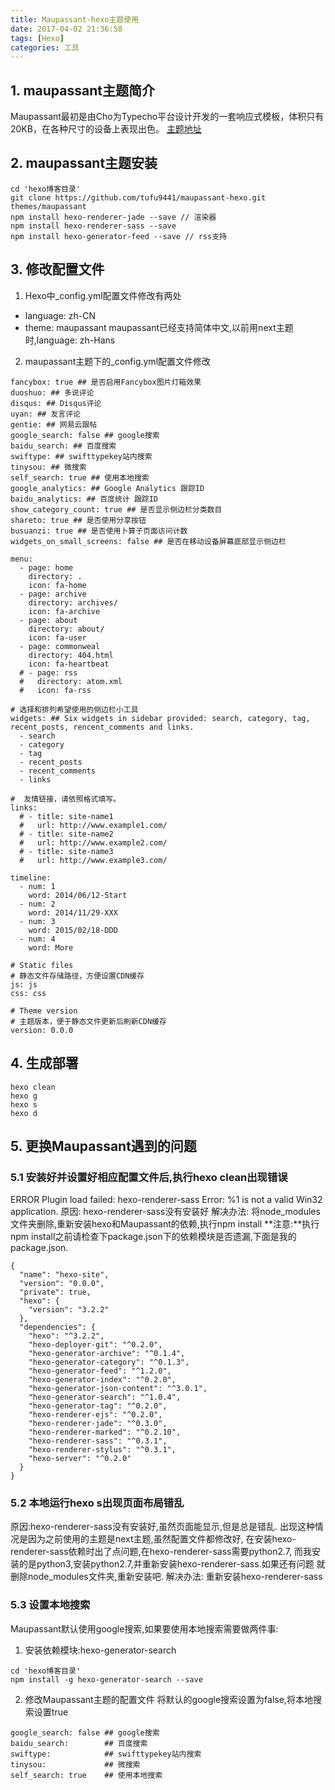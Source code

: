 ```yaml
---
title: Maupassant-hexo主题使用
date: 2017-04-02 21:36:58
tags: [Hexo]
categories: 工具
---
```

## 1. maupassant主题简介
Maupassant最初是由Cho为Typecho平台设计开发的一套响应式模板，体积只有20KB，在各种尺寸的设备上表现出色。
[主题地址](https://github.com/tufu9441/maupassant-hexo)

## 2. maupassant主题安装
```
cd 'hexo博客目录'
git clone https://github.com/tufu9441/maupassant-hexo.git themes/maupassant
npm install hexo-renderer-jade --save // 渲染器
npm install hexo-renderer-sass --save
npm install hexo-generator-feed --save // rss支持
```
## 3. 修改配置文件
1. Hexo中_config.yml配置文件修改有两处
- language: zh-CN
- theme: maupassant
maupassant已经支持简体中文,以前用next主题时,language: zh-Hans

2. maupassant主题下的_config.yml配置文件修改
```
fancybox: true ## 是否启用Fancybox图片灯箱效果
duoshuo: ## 多说评论
disqus: ## Disqus评论
uyan: ## 友言评论
gentie: ## 网易云跟帖
google_search: false ## google搜索
baidu_search: ## 百度搜索
swiftype: ## swifttypekey站内搜索
tinysou: ## 微搜索
self_search: true ## 使用本地搜索
google_analytics: ## Google Analytics 跟踪ID 
baidu_analytics: ## 百度统计 跟踪ID 
show_category_count: true ## 是否显示侧边栏分类数目
shareto: true ## 是否使用分享按钮
busuanzi: true ## 是否使用卜算子页面访问计数
widgets_on_small_screens: false ## 是否在移动设备屏幕底部显示侧边栏

menu:
  - page: home
    directory: .
    icon: fa-home
  - page: archive
    directory: archives/
    icon: fa-archive
  - page: about
    directory: about/
    icon: fa-user
  - page: commonweal
    directory: 404.html
    icon: fa-heartbeat
  # - page: rss
  #   directory: atom.xml
  #   icon: fa-rss

# 选择和排列希望使用的侧边栏小工具
widgets: ## Six widgets in sidebar provided: search, category, tag, recent_posts, rencent_comments and links.
  - search
  - category
  - tag
  - recent_posts
  - recent_comments
  - links

#  友情链接，请依照格式填写。
links:
  # - title: site-name1
  #   url: http://www.example1.com/
  # - title: site-name2
  #   url: http://www.example2.com/
  # - title: site-name3
  #   url: http://www.example3.com/

timeline:
  - num: 1
    word: 2014/06/12-Start
  - num: 2
    word: 2014/11/29-XXX
  - num: 3
    word: 2015/02/18-DDD
  - num: 4
    word: More

# Static files
# 静态文件存储路径，方便设置CDN缓存
js: js
css: css

# Theme version
# 主题版本，便于静态文件更新后刷新CDN缓存
version: 0.0.0

```

## 4. 生成部署
```
hexo clean
hexo g
hexo s
hexo d
```

## 5. 更换Maupassant遇到的问题
### 5.1 安装好并设置好相应配置文件后,执行hexo clean出现错误
ERROR Plugin load failed: hexo-renderer-sass
Error: %1 is not a valid Win32 application.
原因: hexo-renderer-sass没有安装好
解决办法: 将node_modules文件夹删除,重新安装hexo和Maupassant的依赖,执行npm install
**注意:**执行npm install之前请检查下package.json下的依赖模块是否遗漏,下面是我的package.json.
```
{
  "name": "hexo-site",
  "version": "0.0.0",
  "private": true,
  "hexo": {
    "version": "3.2.2"
  },
  "dependencies": {
    "hexo": "^3.2.2",
    "hexo-deployer-git": "^0.2.0",
    "hexo-generator-archive": "^0.1.4",
    "hexo-generator-category": "^0.1.3",
    "hexo-generator-feed": "^1.2.0",
    "hexo-generator-index": "^0.2.0",
    "hexo-generator-json-content": "^3.0.1",
    "hexo-generator-search": "^1.0.4",
    "hexo-generator-tag": "^0.2.0",
    "hexo-renderer-ejs": "^0.2.0",
    "hexo-renderer-jade": "^0.3.0",
    "hexo-renderer-marked": "^0.2.10",
    "hexo-renderer-sass": "^0.3.1",
    "hexo-renderer-stylus": "^0.3.1",
    "hexo-server": "^0.2.0"
  }
}

```

### 5.2 本地运行hexo s出现页面布局错乱
原因:hexo-renderer-sass没有安装好,虽然页面能显示,但是总是错乱.
出现这种情况是因为之前使用的主题是next主题,虽然配置文件都修改好,
在安装hexo-renderer-sass依赖时出了点问题,在hexo-renderer-sass需要python2.7,
而我安装的是python3,安装python2.7,并重新安装hexo-renderer-sass.如果还有问题
就删除node_modules文件夹,重新安装吧.
解决办法: 重新安装hexo-renderer-sass

### 5.3 设置本地搜索 
Maupassant默认使用google搜索,如果要使用本地搜索需要做两件事:
1. 安装依赖模块:hexo-generator-search
```
cd 'hexo博客目录'
npm install -g hexo-generator-search --save
```
2. 修改Maupassant主题的配置文件
将默认的google搜索设置为false,将本地搜索设置true
```
google_search: false ## google搜索
baidu_search:        ## 百度搜索
swiftype:            ## swifttypekey站内搜索
tinysou:             ## 微搜索
self_search: true    ## 使用本地搜索
```